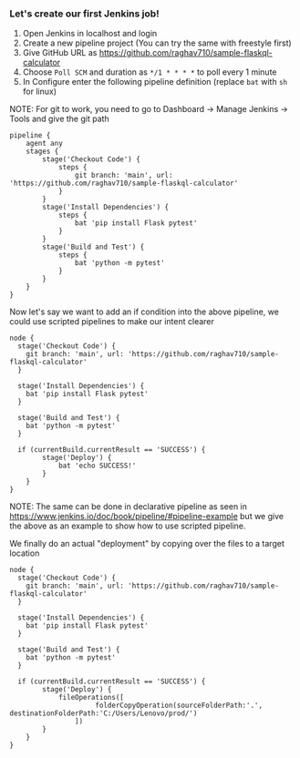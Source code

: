 ### Let's create our first Jenkins job!

1. Open Jenkins in localhost and login
2. Create a new pipeline project (You can try the same with freestyle first)
3. Give GitHub URL as https://github.com/raghav710/sample-flaskql-calculator
4. Choose `Poll SCM` and duration as `*/1 * * * *` to poll every 1 minute
5. In Configure enter the following pipeline definition (replace `bat` with `sh` for linux)

NOTE: For git to work, you need to go to Dashboard -> Manage Jenkins -> Tools and give the git path

```
pipeline {
    agent any
    stages {
        stage('Checkout Code') {
            steps {
                git branch: 'main', url: 'https://github.com/raghav710/sample-flaskql-calculator'
            }
        }
        stage('Install Dependencies') {
            steps {
                bat 'pip install Flask pytest'
            }
        }
        stage('Build and Test') {
            steps {
                bat 'python -m pytest'
            }
        }
    }
}
```

Now let's say we want to add an if condition into the above pipeline, we could use scripted pipelines to make our intent clearer

```
node {
  stage('Checkout Code') {
    git branch: 'main', url: 'https://github.com/raghav710/sample-flaskql-calculator'
  }

  stage('Install Dependencies') {
    bat 'pip install Flask pytest'
  }

  stage('Build and Test') {
    bat 'python -m pytest'
  }

  if (currentBuild.currentResult == 'SUCCESS') {
        stage('Deploy') {
            bat 'echo SUCCESS!' 
        }
    }
}
```

NOTE: The same can be done in declarative pipeline as seen in https://www.jenkins.io/doc/book/pipeline/#pipeline-example but we give the above as an example to show how to use scripted pipeline.

We finally do an actual "deployment" by copying over the files to a target location

```
node {
  stage('Checkout Code') {
    git branch: 'main', url: 'https://github.com/raghav710/sample-flaskql-calculator'
  }

  stage('Install Dependencies') {
    bat 'pip install Flask pytest'
  }

  stage('Build and Test') {
    bat 'python -m pytest'
  }

  if (currentBuild.currentResult == 'SUCCESS') {
        stage('Deploy') {
            fileOperations([
                     folderCopyOperation(sourceFolderPath:'.', destinationFolderPath:'C:/Users/Lenovo/prod/')
                ])
        }
    }
}
```

